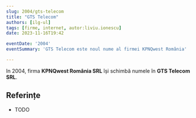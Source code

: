 ```yaml
---
slug: 2004/gts-telecom
title: "GTS Telecom"
authors: [ilg-ul]
tags: [firme, internet, autor:liviu.ionescu]
date: 2023-11-16T19:42

eventDate: '2004'
eventSummary: 'GTS Telecom este noul nume al firmei KPNQwest România'

---
```


In 2004, firma **KPNQwest România SRL** își schimbă numele în
**GTS Telecom SRL**.

<!-- truncate -->

## Referințe

- TODO
